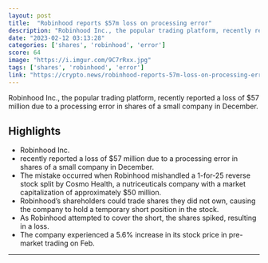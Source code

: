 ```yaml
---
layout: post
title:  "Robinhood reports $57m loss on processing error"
description: "Robinhood Inc., the popular trading platform, recently reported a loss of $57 million due to a processing error in shares of a small company in December."
date: "2023-02-12 03:13:28"
categories: ['shares', 'robinhood', 'error']
score: 64
image: "https://i.imgur.com/9C7rRxx.jpg"
tags: ['shares', 'robinhood', 'error']
link: "https://crypto.news/robinhood-reports-57m-loss-on-processing-error/?s=09"
---
```


Robinhood Inc., the popular trading platform, recently reported a loss of $57 million due to a processing error in shares of a small company in December.

## Highlights

- Robinhood Inc.
- recently reported a loss of $57 million due to a processing error in shares of a small company in December.
- The mistake occurred when Robinhood mishandled a 1-for-25 reverse stock split by Cosmo Health, a nutriceuticals company with a market capitalization of approximately $50 million.
- Robinhood’s shareholders could trade shares they did not own, causing the company to hold a temporary short position in the stock.
- As Robinhood attempted to cover the short, the shares spiked, resulting in a loss.
- The company experienced a 5.6% increase in its stock price in pre-market trading on Feb.

---
